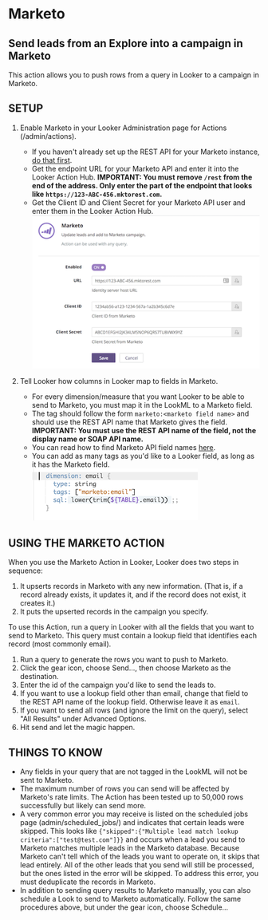 # Marketo
## Send leads from an Explore into a campaign in Marketo

This action allows you to push rows from a query in Looker to a campaign in Marketo. 

## SETUP

1. Enable Marketo in your Looker Administration page for Actions (/admin/actions).
    - If you haven't already set up the REST API for your Marketo instance, [do that first](http://developers.marketo.com/rest-api/).
    - Get the endpoint URL for your Marketo API and enter it into the Looker Action Hub. **IMPORTANT: You must remove `/rest` from the end of the address. Only enter the part of the endpoint that looks like `https://123-ABC-456.mktorest.com`.**
    - Get the Client ID and Client Secret for your Marketo API user and enter them in the Looker Action Hub. ![](marketo_settings.png)
    
2. Tell Looker how columns in Looker map to fields in Marketo.
    - For every dimension/measure that you want Looker to be able to send to Marketo, you must map it in the LookML to a Marketo field.
    - The tag should follow the form `marketo:<marketo field name>` and should use the REST API name that Marketo gives the field. **IMPORTANT: You must use the REST API name of the field, not the display name or SOAP API name.**
    - You can read how to find Marketo API field names [here](https://docs.marketo.com/display/public/DOCS/Export+a+List+of+All+Marketo+API+Field+Names).
    - You can add as many tags as you'd like to a Looker field, as long as it has the Marketo field. ![](marketo_tag.png)

## USING THE MARKETO ACTION

When you use the Marketo Action in Looker, Looker does two steps in sequence:

1. It upserts records in Marketo with any new information. (That is, if a record already exists, it updates it, and if the record does not exist, it creates it.)
2. It puts the upserted records in the campaign you specify.

To use this Action, run a query in Looker with all the fields that you want to send to Marketo. This query must contain a lookup field that identifies each record (most commonly email).
    
1. Run a query to generate the rows you want to push to Marketo.
2. Click the gear icon, choose Send..., then choose Marketo as the destination.
3. Enter the id of the campaign you'd like to send the leads to.
4. If you want to use a lookup field other than email, change that field to the REST API name of the lookup field. Otherwise leave it as `email`.
5. If you want to send all rows (and ignore the limit on the query), select "All Results" under Advanced Options.
6. Hit send and let the magic happen.

## THINGS TO KNOW

- Any fields in your query that are not tagged in the LookML will not be sent to Marketo.
- The maximum number of rows you can send will be affected by Marketo's rate limits. The Action has been tested up to 50,000 rows successfully but likely can send more.
- A very common error you may receive is listed on the scheduled jobs page (admin/scheduled_jobs/) and indicates that certain leads were skipped. This looks like `{"skipped":{"Multiple lead match lookup criteria":["test@test.com"]}}` and occurs when a lead you send to Marketo matches multiple leads in the Marketo database. Because Marketo can't tell which of the leads you want to operate on, it skips that lead entirely. All of the other leads that you send will still be processed, but the ones listed in the error will be skipped. To address this error, you must deduplicate the records in Marketo.
- In addition to sending query results to Marketo manually, you can also schedule a Look to send to Marketo automatically. Follow the same procedures above, but under the gear icon, choose Schedule...